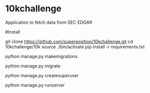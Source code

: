 # 10kchallenge
Application to fetch data from SEC EDGAR

#Install

git clone https://github.com/superposition/10kchallenge.git
cd 10kchallenge/10k
source ./bin/activate
pip install -r requirements.txt

python manage.py makemigrations

python manage.py migrate

python manage.py createsuperuser 

python manage.py runserver
